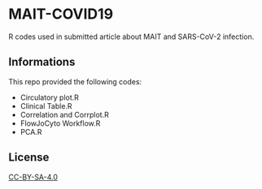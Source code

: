 # MAIT-COVID19
R codes used in submitted article about MAIT and SARS-CoV-2 infection.

## Informations 
This repo provided the following codes: 
- Circulatory plot.R
- Clinical Table.R
- Correlation and Corrplot.R
- FlowJoCyto Workflow.R
- PCA.R

## License
[CC-BY-SA-4.0](https://creativecommons.org/licenses/by-sa/4.0/)
